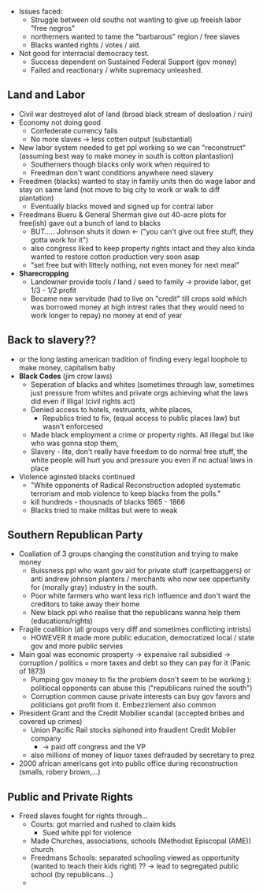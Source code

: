 - Issues faced:
	- Struggle between old souths not wanting to give up freeish labor "free negros"
	- northerners wanted to tame the "barbarous" region / free slaves
	- Blacks wanted rights / votes / aid.
- Not good for interracial democracy test. 
	- Success dependent on Sustained Federal Support (gov money)
	- Failed and reactionary / white supremacy unleashed.
## Land and Labor
- Civil war destroyed alot of land (broad black stream of desloation / ruin)
- Economy not doing good
	- Confederate currency fails
	- No more slaves -> less cotten output (substantial)
- New labor system needed to get ppl working so we can "reconstruct" (assuming best way to make money in south is cotton plantastion)
	- Southerners though blacks only work when required to 
	- Freedman don't want conditions anywhere need slavery 
- Freedmen (blacks) wanted to stay in family units then do wage labor and stay on same land (not move to big city to work or walk to diff plantation)
	-  Eventually blacks moved and signed up for contral labor 
- Freedmans Bueru & General Sherman give out 40-acre plots for free(ish) gave out a bunch of land to blacks
	- BUT..... Johnson shuts it down  <- ("you can't give out free stuff, they gotta work for it")
	- also congress liked to keep property rights intact and they also kinda wanted to restore cotton production very soon asap
	- "set free but with litterly nothing, not even money for next meal"
- **Sharecropping**
	- Landowner provide tools / land / seed to family -> provide labor, get 1/3 - 1/2 profit
	- Became new servitude (had to live on "credit" till crops sold which was borrowed money at high intrest rates that they would need to work longer to repay) no money at end of year
## Back to slavery??
- or the long lasting american tradition of finding every legal loophole to make money, capitalism baby
- **Black Codes** (jim crow laws)
	- Seperation of blacks and whites (sometimes through law, sometimes just pressure from whites and private orgs achieving what the laws did even if illigal (civil rights act)
	- Denied access to hotels, restruants, white places, 
		- Republics tried to fix, (equal access to public places law) but wasn't enforcesed
	- Made black employment a crime or property rights. All illegal but like who was gonna stop them, 
	- Slavery - lite, don't really have freedom to do normal free stuff, the white people will hurt you and pressure you even if no actual laws in place
- Violence aginsted blacks continued
	- "White opponents of Radical Reconstruction adopted systematic terrorism and mob violence to keep blacks from the polls."
	- kill hundreds - thousnads of blacks 1865 - 1866
	- Blacks tried to make militas but were to weak

## Southern Republican Party
- Coaliation of 3 groups changing the constitution and trying to make money
	- Buissness ppl who want gov aid for private stuff (carpetbaggers) or anti andrew johnson planters / merchants who now see oppertunity for (morally gray) industry in the south. 
	- Poor white farmers who want less rich influence and don't want the creditors to take away their home 
	- New black ppl who realise that the republicans wanna help them (educations/rights)
- Fragile coallition (all groups very diff and sometimes conflicting intrists)
	- HOWEVER it made more public education, democratized local / state gov and more public servies
- Main goal was economic prosperty -> expensive rail subsidied -> corruption / politics = more taxes and debt so they can pay for it (Panic of 1873) 
	- Pumping gov money to fix the problem dosn't seem to be working ): politiocal opponents can abuse this ("republicans ruined the south")
	- Corruption common cause private interests can buy gov favors and politicians got profit from it. Embezzlement also common
- President Grant and the Credit Mobilier scandal (accepted bribes and covered up crimes)
	- Union Pacific Rail stocks siphoned into fraudlent Credit Mobiler company
		- -> paid off congress and the VP 
	- also millions of money of liquor taxes defrauded by secretary to prez
- 2000 african americans got into public office during reconstruction  (smalls, robery brown,...)
## Public and Private Rights
- Freed slaves fought for  rights through...
	- Courts: got married and rushed to claim kids
		- Sued white ppl for violence 
	- Made Churches, associations, schools (Methodist Episcopal (AME)) church
	- Freedmans Schools: separated schooling viewed as opportunity (wanted to teach their kids right) ?? -> lead to segregated public school (by republicans...)
	- 